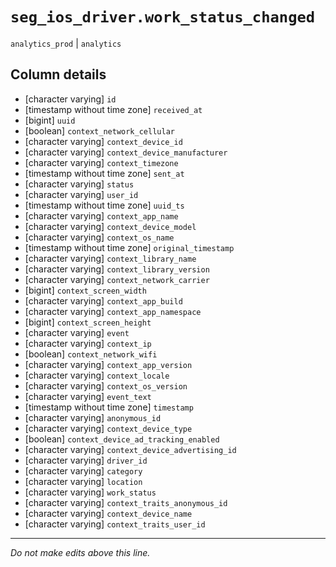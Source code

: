 # `seg_ios_driver.work_status_changed`
`analytics_prod` | `analytics`

## Column details
* [character varying] `id`
* [timestamp without time zone] `received_at`
* [bigint]    `uuid`
* [boolean]   `context_network_cellular`
* [character varying] `context_device_id`
* [character varying] `context_device_manufacturer`
* [character varying] `context_timezone`
* [timestamp without time zone] `sent_at`
* [character varying] `status`
* [character varying] `user_id`
* [timestamp without time zone] `uuid_ts`
* [character varying] `context_app_name`
* [character varying] `context_device_model`
* [character varying] `context_os_name`
* [timestamp without time zone] `original_timestamp`
* [character varying] `context_library_name`
* [character varying] `context_library_version`
* [character varying] `context_network_carrier`
* [bigint]    `context_screen_width`
* [character varying] `context_app_build`
* [character varying] `context_app_namespace`
* [bigint]    `context_screen_height`
* [character varying] `event`
* [character varying] `context_ip`
* [boolean]   `context_network_wifi`
* [character varying] `context_app_version`
* [character varying] `context_locale`
* [character varying] `context_os_version`
* [character varying] `event_text`
* [timestamp without time zone] `timestamp`
* [character varying] `anonymous_id`
* [character varying] `context_device_type`
* [boolean]   `context_device_ad_tracking_enabled`
* [character varying] `context_device_advertising_id`
* [character varying] `driver_id`
* [character varying] `category`
* [character varying] `location`
* [character varying] `work_status`
* [character varying] `context_traits_anonymous_id`
* [character varying] `context_device_name`
* [character varying] `context_traits_user_id`

-------------------------------------------------------------------------------
*Do not make edits above this line.*
